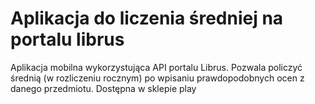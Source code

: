 # Aplikacja do liczenia średniej na portalu librus

Aplikacja mobilna wykorzystująca API portalu Librus. Pozwala policzyć średnią (w rozliczeniu rocznym) po wpisaniu prawdopodobnych ocen z danego przedmiotu. Dostępna w sklepie play
